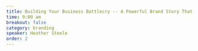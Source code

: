 ```yaml
---
title: Building Your Business Battlecry -- A Powerful Brand Story That Actually Works
time: 9:00 am
breakout: false
category: branding
speaker: Heather Steele
order: 2
---
```


